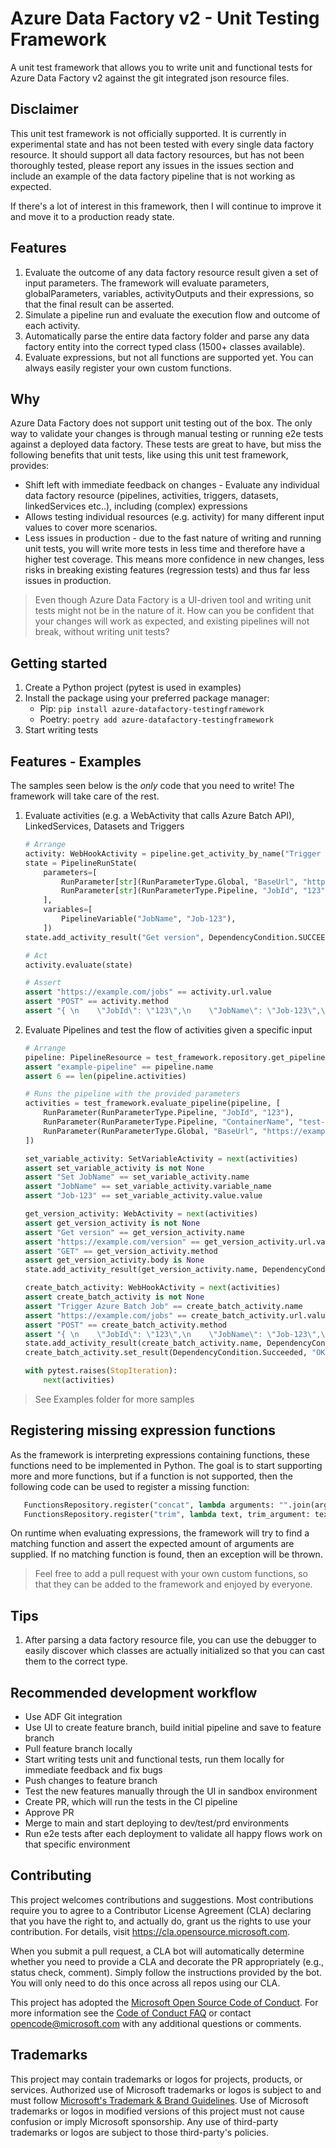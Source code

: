 # Azure Data Factory v2 - Unit Testing Framework

A unit test framework that allows you to write unit and functional tests for Azure Data Factory v2 against the git integrated json resource files.

## Disclaimer

This unit test framework is not officially supported. It is currently in experimental state and has not been tested with every single data factory resource. It should support all data factory resources, but has not been thoroughly tested, please report any issues in the issues section and include an example of the data factory pipeline that is not working as expected.

If there's a lot of interest in this framework, then I will continue to improve it and move it to a production ready state. 

## Features

1. Evaluate the outcome of any data factory resource result given a set of input parameters. The framework will evaluate parameters, globalParameters, variables, activityOutputs and their expressions, so that the final result can be asserted.
2. Simulate a pipeline run and evaluate the execution flow and outcome of each activity.
3. Automatically parse the entire data factory folder and parse any data factory entity into the correct typed class (1500+ classes available).
4. Evaluate expressions, but not all functions are supported yet. You can always easily register your own custom functions.

## Why

Azure Data Factory does not support unit testing out of the box. The only way to validate your changes is through manual testing or running e2e tests against a deployed data factory. These tests are great to have, but miss the following benefits that unit tests, like using this unit test framework, provides:

* Shift left with immediate feedback on changes - Evaluate any individual data factory resource (pipelines, activities, triggers, datasets, linkedServices etc..), including (complex) expressions
* Allows testing individual resources (e.g. activity) for many different input values to cover more scenarios.
* Less issues in production - due to the fast nature of writing and running unit tests, you will write more tests in less time and therefore have a higher test coverage. This means more confidence in new changes, less risks in breaking existing features (regression tests) and thus far less issues in production.

> Even though Azure Data Factory is a UI-driven tool and writing unit tests might not be in the nature of it. How can you be confident that your changes will work as expected, and existing pipelines will not break, without writing unit tests?

## Getting started

1. Create a Python project (pytest is used in examples)
2. Install the package using your preferred package manager:
   * Pip: `pip install azure-datafactory-testingframework`
   * Poetry: `poetry add azure-datafactory-testingframework`
3. Start writing tests

## Features - Examples

The samples seen below is the _only_ code that you need to write! The framework will take care of the rest. 

1. Evaluate activities (e.g. a WebActivity that calls Azure Batch API), LinkedServices, Datasets and Triggers

    ```python
    # Arrange
    activity: WebHookActivity = pipeline.get_activity_by_name("Trigger Azure Batch Job")
    state = PipelineRunState(
        parameters=[
            RunParameter[str](RunParameterType.Global, "BaseUrl", "https://example.com"),
            RunParameter[str](RunParameterType.Pipeline, "JobId", "123"),
        ],
        variables=[
            PipelineVariable("JobName", "Job-123"),
        ])
    state.add_activity_result("Get version", DependencyCondition.SUCCEEDED, {"Version": "version1"})
   
    # Act
    activity.evaluate(state)

    # Assert
    assert "https://example.com/jobs" == activity.url.value
    assert "POST" == activity.method
    assert "{ \n    \"JobId\": \"123\",\n    \"JobName\": \"Job-123\",\n    \"Version\": \"version1\",\n}" == activity.body.value
    ```
   
2. Evaluate Pipelines and test the flow of activities given a specific input

    ```python
    # Arrange
    pipeline: PipelineResource = test_framework.repository.get_pipeline_by_name("batch_job")
    assert "example-pipeline" == pipeline.name
    assert 6 == len(pipeline.activities)

    # Runs the pipeline with the provided parameters
    activities = test_framework.evaluate_pipeline(pipeline, [
        RunParameter(RunParameterType.Pipeline, "JobId", "123"),
        RunParameter(RunParameterType.Pipeline, "ContainerName", "test-container"),
        RunParameter(RunParameterType.Global, "BaseUrl", "https://example.com"),
    ])

    set_variable_activity: SetVariableActivity = next(activities)
    assert set_variable_activity is not None
    assert "Set JobName" == set_variable_activity.name
    assert "JobName" == set_variable_activity.variable_name
    assert "Job-123" == set_variable_activity.value.value

    get_version_activity: WebActivity = next(activities)
    assert get_version_activity is not None
    assert "Get version" == get_version_activity.name
    assert "https://example.com/version" == get_version_activity.url.value
    assert "GET" == get_version_activity.method
    assert get_version_activity.body is None
    state.add_activity_result(get_version_activity.name, DependencyCondition.Succeeded, {"Version": "version1"})

    create_batch_activity: WebHookActivity = next(activities)
    assert create_batch_activity is not None
    assert "Trigger Azure Batch Job" == create_batch_activity.name
    assert "https://example.com/jobs" == create_batch_activity.url.value
    assert "POST" == create_batch_activity.method
    assert "{ \n    \"JobId\": \"123\",\n    \"JobName\": \"Job-123\",\n    \"Version\": \"version1\",\n}" == create_batch_activity.body.value
    state.add_activity_result(create_batch_activity.name, DependencyCondition.Succeeded, {"JobId": "123"})
    create_batch_activity.set_result(DependencyCondition.Succeeded, "OK")

    with pytest.raises(StopIteration):
        next(activities)
    ```
   
> See Examples folder for more samples

## Registering missing expression functions

As the framework is interpreting expressions containing functions, these functions need to be implemented in Python. The goal is to start supporting more and more functions, but if a function is not supported, then the following code can be used to register a missing function:

```python
   FunctionsRepository.register("concat", lambda arguments: "".join(arguments))
   FunctionsRepository.register("trim", lambda text, trim_argument: text.strip(trim_argument[0]))
``` 

On runtime when evaluating expressions, the framework will try to find a matching function and assert the expected amount of arguments are supplied. If no matching function is found, then an exception will be thrown.

> Feel free to add a pull request with your own custom functions, so that they can be added to the framework and enjoyed by everyone.

## Tips

1. After parsing a data factory resource file, you can use the debugger to easily discover which classes are actually initialized so that you can cast them to the correct type.

## Recommended development workflow

* Use ADF Git integration
* Use UI to create feature branch, build initial pipeline and save to feature branch
* Pull feature branch locally
* Start writing tests unit and functional tests, run them locally for immediate feedback and fix bugs
* Push changes to feature branch
* Test the new features manually through the UI in sandbox environment
* Create PR, which will run the tests in the CI pipeline
* Approve PR
* Merge to main and start deploying to dev/test/prd environments
* Run e2e tests after each deployment to validate all happy flows work on that specific environment

## Contributing

This project welcomes contributions and suggestions.  Most contributions require you to agree to a
Contributor License Agreement (CLA) declaring that you have the right to, and actually do, grant us
the rights to use your contribution. For details, visit https://cla.opensource.microsoft.com.

When you submit a pull request, a CLA bot will automatically determine whether you need to provide
a CLA and decorate the PR appropriately (e.g., status check, comment). Simply follow the instructions
provided by the bot. You will only need to do this once across all repos using our CLA.

This project has adopted the [Microsoft Open Source Code of Conduct](https://opensource.microsoft.com/codeofconduct/).
For more information see the [Code of Conduct FAQ](https://opensource.microsoft.com/codeofconduct/faq/) or
contact [opencode@microsoft.com](mailto:opencode@microsoft.com) with any additional questions or comments.

## Trademarks

This project may contain trademarks or logos for projects, products, or services. Authorized use of Microsoft
trademarks or logos is subject to and must follow
[Microsoft's Trademark & Brand Guidelines](https://www.microsoft.com/en-us/legal/intellectualproperty/trademarks/usage/general).
Use of Microsoft trademarks or logos in modified versions of this project must not cause confusion or imply Microsoft sponsorship.
Any use of third-party trademarks or logos are subject to those third-party's policies.




